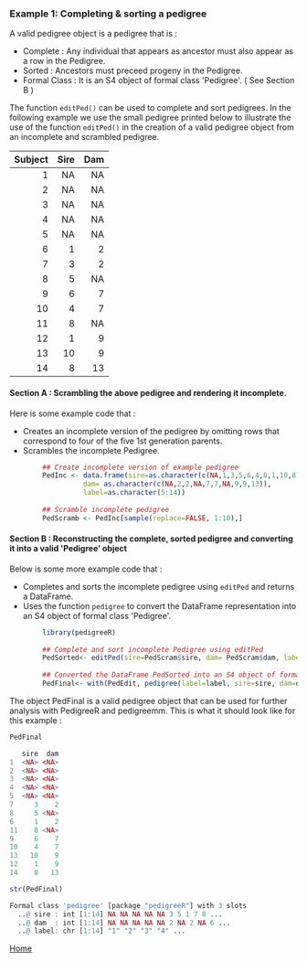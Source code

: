 ### Example 1: Completing & sorting a pedigree

A valid pedigree object is a pedigree that is : 
* Complete : Any individual that appears as ancestor must also appear as a row in the Pedigree. 
* Sorted :  Ancestors must preceed progeny in the Pedigree.
* Formal Class : It is an S4 object of formal class 'Pedigree'. ( See Section B )

The function ```editPed()``` can be used to complete and sort pedigrees. In the following example we use the small pedigree printed below to illustrate the use of the function ```editPed()``` in the creation of a valid pedigree object from an incomplete and scrambled pedigree.

| Subject  |      Sire     |  Dam |
|----------:|-------------:|------:|
| 1	| NA| 	NA
| 2	| NA| 	NA
| 3	| NA| 	NA
| 4	| NA| 	NA
| 5	| NA| 	NA
| 6	| 1| 2
| 7	| 3	| 2
| 8	| 5	| NA
| 9	| 6| 	7
| 10	| 4| 7
| 11	| 8	| NA
| 12	| 1	| 9
| 13	| 10| 9
| 14	| 8| 13


#### Section A : Scrambling the above pedigree and rendering it incomplete. 

Here is some example code that : 
* Creates an incomplete version of the pedigree by omitting rows that correspond to four of the five 1st generation parents. 
* Scrambles the incomplete Pedigree. 
```R
        ## Create incomplete version of example pedigree 
        PedInc <- data.frame(sire=as.character(c(NA,1,3,5,6,4,8,1,10,8)),
                  dam= as.character(c(NA,2,2,NA,7,7,NA,9,9,13)),
                  label=as.character(5:14))
        
        ## Scramble incomplete pedigree
        PedScramb <- PedInc[sample(replace=FALSE, 1:10),] 

```
#### Section B : Reconstructing the complete, sorted pedigree and converting it into a valid 'Pedigree' object

Below is some more example code that :
* Completes and sorts the incomplete pedigree using ```editPed``` and returns a DataFrame.
* Uses the function ```pedigree``` to convert the DataFrame representation into an S4 object of formal class 'Pedigree'. 

```R    
        library(pedigreeR)
        
        ## Complete and sort incomplete Pedigree using editPed
        PedSorted<- editPed(sire=PedScram$sire, dam= PedScram$dam, label=PedScram$label) 
        
        ## Converted the DataFrame PedSorted into an S4 object of formal class 'Pedigree'
        PedFinal<- with(PedEdit, pedigree(label=label, sire=sire, dam=dam))

```
The object PedFinal is a valid pedigree object that can be used for further analysis with PedigreeR and pedigreemm. This is what it should look like for this example : 

```R
PedFinal

   sire  dam
1  <NA> <NA>
2  <NA> <NA>
3  <NA> <NA>
4  <NA> <NA>
5  <NA> <NA>
7     3    2
8     5 <NA>
6     1    2
11    8 <NA>
9     6    7
10    4    7
13   10    9
12    1    9
14    8   13

str(PedFinal)

Formal class 'pedigree' [package "pedigreeR"] with 3 slots
  ..@ sire : int [1:14] NA NA NA NA NA 3 5 1 7 8 ...
  ..@ dam  : int [1:14] NA NA NA NA NA 2 NA 2 NA 6 ...
  ..@ label: chr [1:14] "1" "2" "3" "4" ...

```

[Home](https://github.com/Rpedigree/pedigreeR)
 
